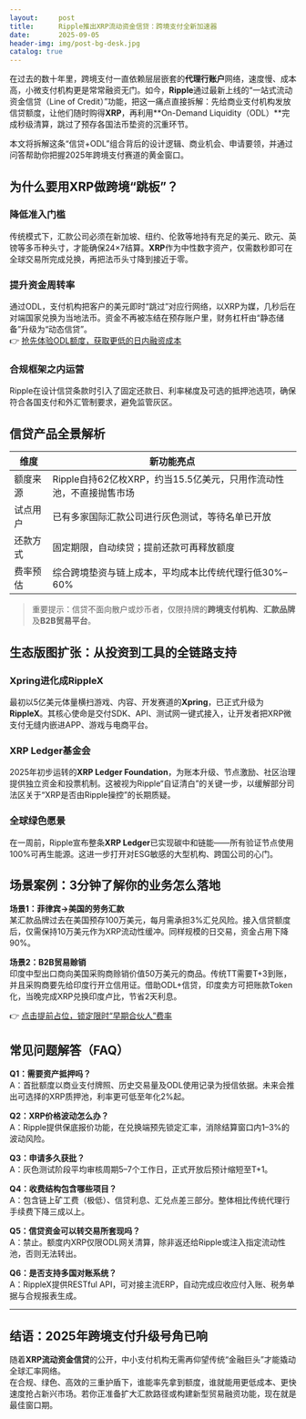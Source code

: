 ```yaml
---
layout:     post
title:      Ripple推出XRP流动资金信贷：跨境支付全新加速器
date:       2025-09-05
header-img: img/post-bg-desk.jpg
catalog: true
---
```


在过去的数十年里，跨境支付一直依赖层层嵌套的**代理行账户**网络，速度慢、成本高，小微支付机构更是常常融资无门。如今，**Ripple**通过最新上线的“一站式流动资金信贷（Line of Credit）”功能，把这一痛点直接拆解：先给商业支付机构发放信贷额度，让他们随时购得**XRP**，再利用**On-Demand Liquidity（ODL）**完成秒级清算，跳过了预存各国法币垫资的沉重环节。

本文将拆解这条“信贷+ODL”组合背后的设计逻辑、商业机会、申请要领，并通过问答帮助你把握2025年跨境支付赛道的黄金窗口。

## 为什么要用XRP做跨境“跳板”？

### 降低准入门槛
传统模式下，汇款公司必须在新加坡、纽约、伦敦等地持有充足的美元、欧元、英镑等多币种头寸，才能确保24×7结算。**XRP**作为中性数字资产，仅需数秒即可在全球交易所完成兑换，再把法币头寸降到接近于零。

### 提升资金周转率
通过ODL，支付机构把客户的美元即时“跳过”对应行网络，以XRP为媒，几秒后在对端国家兑换为当地法币。资金不再被冻结在预存账户里，财务杠杆由“静态储备”升级为“动态信贷”。  
👉 [抢先体验ODL额度，获取更低的日内融资成本](https://okxdog.com/)

### 合规框架之内运营
Ripple在设计信贷条款时引入了固定还款日、利率梯度及可选的抵押池选项，确保符合各国支付和外汇管制要求，避免监管灰区。

## 信贷产品全景解析

| 维度 | 新功能亮点 |
|------|-----------|
| 额度来源 | Ripple自持62亿枚XRP，约当15.5亿美元，只用作流动性池，不直接抛售市场 |
| 试点用户 | 已有多家国际汇款公司进行灰色测试，等待名单已开放 |
| 还款方式 | 固定期限，自动续贷；提前还款可再释放额度 |
| 费率预估 | 综合跨境垫资与链上成本，平均成本比传统代理行低30%–60% |

> 重要提示：信贷不面向散户或炒币者，仅限持牌的**跨境支付机构**、**汇款品牌**及**B2B贸易平台**。

## 生态版图扩张：从投资到工具的全链路支持

### Xpring进化成RippleX
最初以5亿美元体量横扫游戏、内容、开发赛道的**Xpring**，已正式升级为**RippleX**。其核心使命是交付SDK、API、测试网一键式接入，让开发者把XRP微支付无缝内嵌进APP、游戏与电商平台。

### XRP Ledger基金会
2025年初步运转的**XRP Ledger Foundation**，为账本升级、节点激励、社区治理提供独立资金和投票机制。这被视为Ripple“自证清白”的关键一步，以缓解部分司法区关于“XRP是否由Ripple操控”的长期质疑。

### 全球绿色愿景
在一周前，Ripple宣布整条**XRP Ledger**已实现碳中和链能——所有验证节点使用100%可再生能源。这进一步打开对ESG敏感的大型机构、跨国公司的心门。

## 场景案例：3分钟了解你的业务怎么落地

**场景1：菲律宾→美国的劳务汇款**  
某汇款品牌过去在美国预存100万美元，每月需承担3%汇兑风险。接入信贷额度后，仅需保持10万美元作为XRP流动性缓冲。同样规模的日交易，资金占用下降90%。

**场景2：B2B贸易赊销**  
印度中型出口商向美国采购商赊销价值50万美元的商品。传统TT需要T+3到账，并且采购商要先给印度行开立信用证。借助ODL+信贷，印度卖方可把账款Token化，当晚完成XRP兑换印度卢比，节省2天利息。

👉 [点击提前占位，锁定限时“早期合伙人”费率](https://okxdog.com/)

## 常见问题解答（FAQ）

**Q1：需要资产抵押吗？**  
A：首批额度以商业支付牌照、历史交易量及ODL使用记录为授信依据。未来会推出可选择的XRP质押池，利率更可低至年化2%起。

**Q2：XRP价格波动怎么办？**  
A：Ripple提供保底报价功能，在兑换端预先锁定汇率，消除结算窗口内1–3%的波动风险。

**Q3：申请多久获批？**  
A：灰色测试阶段平均审核周期5–7个工作日，正式开放后预计缩短至T+1。

**Q4：收费结构包含哪些项目？**  
A：包含链上矿工费（极低）、信贷利息、汇兑点差三部分。整体相比传统代理行手续费下降三成以上。

**Q5：信贷资金可以转交易所套现吗？**  
A：禁止。额度内XRP仅限ODL网关清算，除非返还给Ripple或注入指定流动性池，否则无法转出。

**Q6：是否支持多国对账系统？**  
A：RippleX提供RESTful API，可对接主流ERP，自动完成应收应付入账、税务单据与合规报表生成。

---

## 结语：2025年跨境支付升级号角已响

随着**XRP流动资金信贷**的公开，中小支付机构无需再仰望传统“金融巨头”才能撬动全球汇率网络。  
在合规、绿色、高效的三重护盾下，谁能率先拿到额度，谁就能用更低成本、更快速度抢占新兴市场。若你正准备扩大汇款路径或构建新型贸易融资功能，现在就是最佳窗口期。